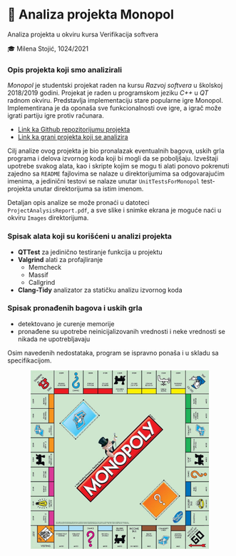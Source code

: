 # 🎩 Analiza projekta Monopol 

Analiza projekta u okviru kursa Verifikacija softvera

🎓 Milena Stojić, 1024/2021

### Opis projekta koji smo analizirali

*Monopol* je studentski projekat raden na kursu *Razvoj softvera* u školskoj 2018/2019 godini. Projekat je raden u programskom jeziku
*C++* u *QT* radnom okviru. Predstavlja implementaciju stare popularne igre Monopol. Implementirana je da oponaša sve funkcionalnosti ove igre, a igrač može igrati partiju igre protiv računara.

* <a href = "https://github.com/MATF-RS19/RS019-monopol/"> Link ka Github repozitorijumu projekta </a>
* <a href = "https://github.com/MATF-RS19/RS019-monopol/tree/15a010f4e6e3571ed55d7ddf18a0ed1c5005d2f0"> Link ka grani projekta koji se analizira </a>

Cilj analize ovog projekta je bio pronalazak eventualnih bagova, uskih grla programa i delova izvornog koda koji bi mogli da se poboljšaju.
Izveštaji upotrebe svakog alata, kao i skripte kojim se mogu ti alati ponovo pokrenuti zajedno sa `README` fajlovima se nalaze u direktorijumima sa odgovarajućim imenima, a jedinični testovi se nalaze unutar `UnitTestsForMonopol` test-projekta unutar direktorijuma sa istim imenom.

Detaljan opis analize se može pronaći u datoteci `ProjectAnalysisReport.pdf`, a sve slike i snimke ekrana je moguće naći u okviru  `Images` direktorijuma. 

### Spisak alata koji su korišćeni u analizi projekta

* **QTTest** za jedinično testiranje funkcija u projektu
* **Valgrind** alati za profajliranje
   - Memcheck
   - Massif
   - Callgrind
* **Clang-Tidy** analizator za statičku analizu izvornog koda

### Spisak pronađenih bagova i uskih grla

* detektovano je curenje memorije
* pronađene su upotrebe neinicijalizovanih vrednosti i neke vrednosti se nikada ne upotrebljavaju

Osim navedenih nedostataka, program se ispravno ponaša i u skladu sa specifikacijom.

<div style = "text-align: center">
<img src = "https://github.com/MATF-Software-Verification/2023_Analysis_Monopol2/blob/main/Images/monopol_board.jpg" style = "width: 400px;" /></div>




